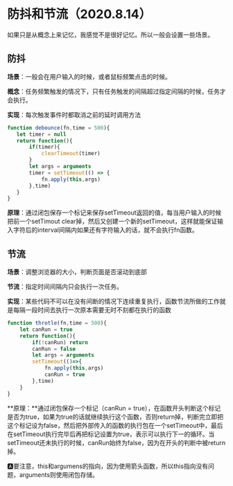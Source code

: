 # 防抖和节流（2020.8.14）

如果只是从概念上来记忆，我感觉不是很好记忆。所以一般会设置一些场景。

## 防抖

**场景**：一般会在用户输入的时候，或者鼠标频繁点击的时候。

**概念**：任务频繁触发的情况下，只有任务触发的间隔超过指定间隔的时候，任务才会执行。

**实现**：每次触发事件时都取消之前的延时调用方法

```js
function debounce(fn,time = 500){
   let timer = null
   return function(){
       if(timer){
           clearTimeout(timer)
       }
       let args = arguments
       timer = setTimeout(() => {
           fn.apply(this,args)
       },time)
   }
}
```

**原理**：通过闭包保存一个标记来保存setTimeout返回的值，每当用户输入的时候把前一个setTimout clear掉，然后又创建一个新的setTimeout，这样就能保证输入字符后的interval间隔内如果还有字符输入的话，就不会执行fn函数。



## 节流

**场景**：调整浏览器的大小，判断页面是否滚动到底部

**节流**：指定时间间隔内只会执行一次任务。

**实现**：某些代码不可以在没有间断的情况下连续重复执行，函数节流所做的工作就是每隔一段时间去执行一次原本需要无时不刻都在执行的函数

```js
function throtle(fn,time = 500){
    let canRun = true
    return function(){
        if(!canRun) return
        canRun = false
        let args = arguments
        setTimeout(()=>{
            fn.apply(this,args)
            canRun = true
        },time)
    }
}
```

**原理：**通过闭包保存一个标记（canRun = true），在函数开头判断这个标记是否为true，如果为true的话就继续执行这个函数，否则return掉，判断完立即把这个标记设为false，然后把外部传入的函数的执行包在一个setTimeout中，最后在setTimeout执行完毕后再把标记设置为true，表示可以执行下一的循环。当setTimeout还未执行的时候，canRun始终为false，因为在开头的判断中被return掉。



🅰要注意，this和argumens的指向，因为使用箭头函数，所以this指向没有问题，arguments则使用闭包存储。